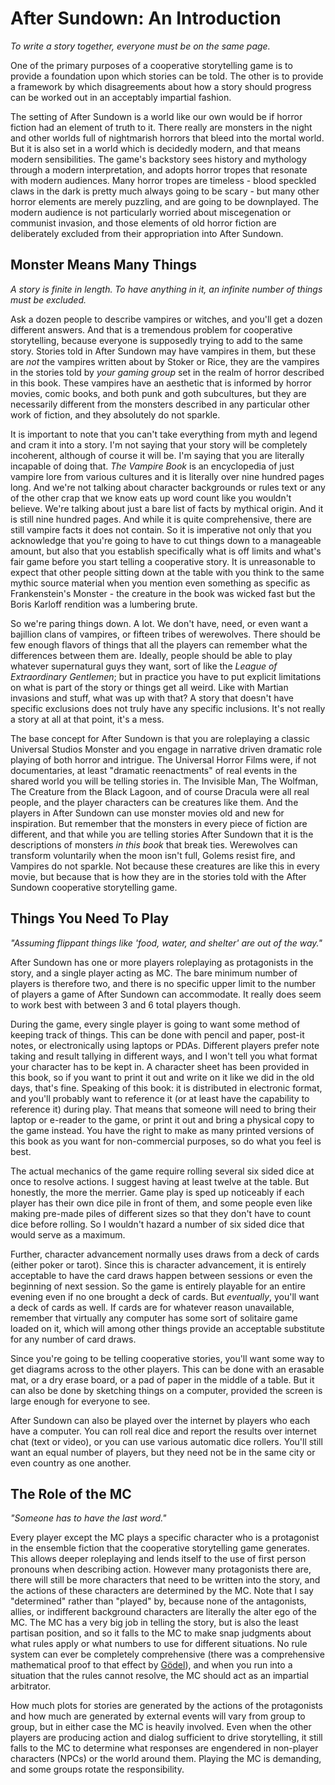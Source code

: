 # After Sundown: An Introduction
_To write a story together, everyone must be on the same page._

One of the primary purposes of a cooperative storytelling game is to provide a foundation upon which stories can be told. The other is to provide a framework by which disagreements about how a story should progress can be worked out in an acceptably impartial fashion.

The setting of After Sundown is a world like our own would be if horror fiction had an element of truth to it. There really are monsters in the night and other worlds full of nightmarish horrors that bleed into the mortal world. But it is also set in a world which is decidedly modern, and that means modern sensibilities. The game's backstory sees history and mythology through a modern interpretation, and adopts horror tropes that resonate with modern audiences. Many horror tropes are timeless - blood speckled claws in the dark is pretty much always going to be scary - but many other horror elements are merely puzzling, and are going to be downplayed. The modern audience is not particularly worried about miscegenation or communist invasion, and those elements of old horror fiction are deliberately excluded from their appropriation into After Sundown.

## Monster Means Many Things
_A story is finite in length. To have anything in it, an infinite number of things must be excluded._

Ask a dozen people to describe vampires or witches, and you'll get a dozen different answers. And that is a tremendous problem for cooperative storytelling, because everyone is supposedly trying to add to the same story. Stories told in After Sundown may have vampires in them, but these are _not_ the vampires written about by Stoker or Rice, they are the vampires in the stories told by _your gaming group_ set in the realm of horror described in this book. These vampires have an aesthetic that is informed by horror movies, comic books, and both punk and goth subcultures, but they are necessarily different from the monsters described in any particular other work of fiction, and they absolutely do not sparkle.

It is important to note that you can't take everything from myth and legend and cram it into a story. I'm not saying that your story will be completely incoherent, although of course it will be. I'm saying that you are literally incapable of doing that. _The Vampire Book_ is an encyclopedia of just vampire lore from various cultures and it is literally over nine hundred pages long. And we're not talking about character backgrounds or rules text or any of the other crap that we know eats up word count like you wouldn't believe. We're talking about just a bare list of facts by mythical origin. And it is still nine hundred pages. And while it is quite comprehensive, there are still vampire facts it does not contain. So it is imperative not only that you acknowledge that you're going to have to cut things down to a manageable amount, but also that you establish specifically what is off limits and what's fair game before you start telling a cooperative story. It is unreasonable to expect that other people sitting down at the table with you think to the same mythic source material when you mention even something as specific as Frankenstein's Monster - the creature in the book was wicked fast but the Boris Karloff rendition was a lumbering brute.

So we're paring things down. A lot. We don't have, need, or even want a bajillion clans of vampires, or fifteen tribes of werewolves. There should be few enough flavors of things that all the players can remember what the differences between them are. Ideally, people should be able to play whatever supernatural guys they want, sort of like the _League of Extraordinary Gentlemen_; but in practice you have to put explicit limitations on what is part of the story or things get all weird. Like with Martian invasions and stuff, what was up with that? A story that doesn't have specific exclusions does not truly have any specific inclusions. It's not really a story at all at that point, it's a mess.

The base concept for After Sundown is that you are roleplaying a classic Universal Studios Monster and you engage in narrative driven dramatic role playing of both horror and intrigue. The Universal Horror Films were, if not documentaries, at least "dramatic reenactments" of real events in the shared world you will be telling stories in. The Invisible Man, The Wolfman, The Creature from the Black Lagoon, and of course Dracula were all real people, and the player characters can be creatures like them. And the players in After Sundown can use monster movies old and new for inspiration. But remember that the monsters in every piece of fiction are different, and that while you are telling stories After Sundown that it is the descriptions of monsters _in this book_ that break ties. Werewolves can transform voluntarily when the moon isn't full, Golems resist fire, and Vampires do not sparkle. Not because these creatures are like this in every movie, but because that is how they are in the stories told with the After Sundown cooperative storytelling game.

## Things You Need To Play
_"Assuming flippant things like 'food, water, and shelter' are out of the way."_

After Sundown has one or more players roleplaying as protagonists in the story, and a single player acting as MC. The bare minimum number of players is therefore two, and there is no specific upper limit to the number of players a game of After Sundown can accommodate. It really does seem to work best with between 3 and 6 total players though.

During the game, every single player is going to want some method of keeping track of things. This can be done with pencil and paper, post-it notes, or electronically using laptops or PDAs. Different players prefer note taking and result tallying in different ways, and I won't tell you what format your character has to be kept in. A character sheet has been provided in this book, so if you want to print it out and write on it like we did in the old days, that's fine. Speaking of this book: it is distributed in electronic format, and you'll probably want to reference it (or at least have the capability to reference it) during play. That means that someone will need to bring their laptop or e-reader to the game, or print it out and bring a physical copy to the game instead. You have the right to make as many printed versions of this book as you want for non-commercial purposes, so do what you feel is best.

The actual mechanics of the game require rolling several six sided dice at once to resolve actions. I suggest having at least twelve at the table. But honestly, the more the merrier. Game play is sped up noticeably if each player has their own dice pile in front of them, and some people even like making pre-made piles of different sizes so that they don't have to count dice before rolling. So I wouldn't hazard a number of six sided dice that would serve as a maximum.

Further, character advancement normally uses draws from a deck of cards (either poker or tarot). Since this is character advancement, it is entirely acceptable to have the card draws happen between sessions or even the beginning of next session. So the game is entirely playable for an entire evening even if no one brought a deck of cards. But _eventually_, you'll want a deck of cards as well. If cards are for whatever reason unavailable, remember that virtually any computer has some sort of solitaire game loaded on it, which will among other things provide an acceptable substitute for any number of card draws.

Since you're going to be telling cooperative stories, you'll want some way to get diagrams across to the other players. This can be done with an erasable mat, or a dry erase board, or a pad of paper in the middle of a table. But it can also be done by sketching things on a computer, provided the screen is large enough for everyone to see.

After Sundown can also be played over the internet by players who each have a computer. You can roll real dice and report the results over internet chat (text or video), or you can use various automatic dice rollers. You'll still want an equal number of players, but they need not be in the same city or even country as one another.

## The Role of the MC
_"Someone has to have the last word."_

Every player except the MC plays a specific character who is a protagonist in the ensemble fiction that the cooperative storytelling game generates. This allows deeper roleplaying and lends itself to the use of first person pronouns when describing action. However many protagonists there are, there will still be more characters that need to be written into the story, and the actions of these characters are determined by the MC. Note that I say "determined" rather than "played" by, because none of the antagonists, allies, or indifferent background characters are literally the alter ego of the MC. The MC has a very big job in telling the story, but is also the least partisan position, and so it falls to the MC to make snap judgments about what rules apply or what numbers to use for different situations. No rule system can ever be completely comprehensive (there was a comprehensive mathematical proof to that effect by [Gödel](https://en.wikipedia.org/wiki/G%C3%B6del's_incompleteness_theorems)), and when you run into a situation that the rules cannot resolve, the MC should act as an impartial arbitrator.

How much plots for stories are generated by the actions of the protagonists and how much are generated by external events will vary from group to group, but in either case the MC is heavily involved. Even when the other players are producing action and dialog sufficient to drive storytelling, it still falls to the MC to determine what responses are engendered in non-player characters (NPCs) or the world around them. Playing the MC is demanding, and some groups rotate the responsibility.
